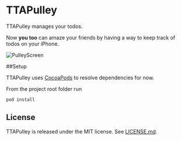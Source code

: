 TTAPulley
======

TTAPulley manages your todos.

Now **you too** can amaze your friends by having a way to keep track of todos on your iPhone.

![PulleyScreen](https://dl.dropboxusercontent.com/u/18815848/pulley/pulley_screen1.png)

##Setup

TTAPulley uses [CocoaPods](http://cocoapods.org/) to resolve dependencies for now.

From the project root folder run
````
pod install
````
## License

TTAPulley is released under the MIT license. See
[LICENSE.md](https://github.com/mikebob/TTAPulley/blob/master/LICENSE.md).
